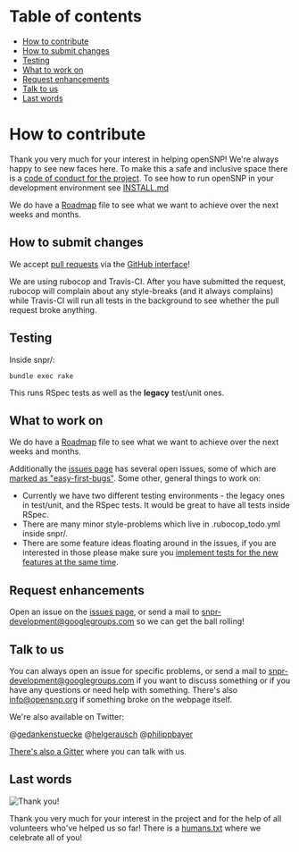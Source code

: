# Table of contents

- [How to contribute](#how-to-contribute)
- [How to submit changes](#how-to-submit-changes)
- [Testing](#testing)
- [What to work on](#what-to-work-on)
- [Request enhancements](#request-enhancements)
- [Talk to us](#talk-to-us)
- [Last words](#last-words)

# How to contribute

Thank you very much for your interest in helping openSNP! We're always happy to see new faces here. To make this a safe and inclusive space there is a [code of conduct for the project](https://github.com/openSNP/snpr/blob/master/CODE_OF_CONDUCT.md). To see how to run openSNP in your development environment see [INSTALL.md](https://github.com/openSNP/snpr/blob/master/INSTALL.md)

We do have a [Roadmap](https://github.com/openSNP/snpr/blob/master/ROADMAP.md) file to see what we want to achieve over the next weeks and months.

## How to submit changes

We accept [pull requests](https://help.github.com/articles/using-pull-requests/) via the [GitHub interface](https://github.com/openSNP/snpr/pull/new/master)!  

We are using rubocop and Travis-CI. After you have submitted the request, rubocop will complain about any style-breaks (and it always complains) while Travis-CI will run all tests in the background to see whether the pull request broke anything.

## Testing

Inside snpr/:

```
bundle exec rake
```

This runs RSpec tests as well as the **legacy** test/unit ones.

## What to work on
We do have a [Roadmap](https://github.com/openSNP/snpr/blob/master/ROADMAP.md) file to see what we want to achieve over the next weeks and months.

Additionally the [issues page](https://github.com/openSNP/snpr/issues) has several open issues, some of which are [marked as "easy-first-bugs"](https://github.com/openSNP/snpr/issues?q=is%3Aopen+is%3Aissue+label%3Aeasy-first-bugs). Some other, general things to work on:

- Currently we have two different testing environments - the legacy ones in test/unit, and the RSpec tests. It would be great to have all tests inside RSpec.
- There are many minor style-problems which live in .rubocop_todo.yml inside snpr/.
- There are some feature ideas floating around in the issues, if you are interested in those please make sure you [implement tests for the new features at the same time](https://github.com/openSNP/snpr/issues/168).

## Request enhancements

Open an issue on the [issues page](https://github.com/openSNP/snpr/issues), or send a mail to snpr-development@googlegroups.com so we can get the ball rolling!

## Talk to us

You can always open an issue for specific problems, or send a mail to snpr-development@googlegroups.com if you want to discuss something or if you have any questions or need help with something. There's also info@opensnp.org if something broke on the webpage itself.

We're also available on Twitter:

@[gedankenstuecke](https://twitter.com/gedankenstuecke)
@[helgerausch](https://twitter.com/helgerausch)
@[philippbayer](https://twitter.com/philippbayer)

[There's also a Gitter](https://gitter.im/openSNP/snpr?utm_source=badge&utm_medium=badge&utm_campaign=pr-badge&utm_content=badge) where you can talk with us.

## Last words

![Thank you!](https://media1.giphy.com/media/10NVUaFVKzbUpW/200.gif)

Thank you very much for your interest in the project and for the help of all volunteers who've helped us so far! There is a [humans.txt](https://github.com/openSNP/snpr/blob/master/public/humans.txt) where we celebrate all of you!

